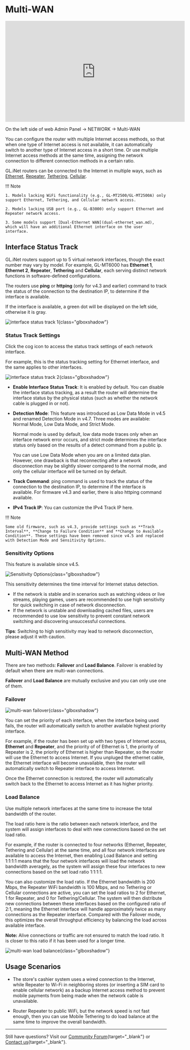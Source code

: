 # Multi-WAN

<iframe width="560" height="315" src="https://www.youtube.com/embed/D1s1WScLP4s" title="YouTube video player" frameborder="0" allow="accelerometer; autoplay; clipboard-write; encrypted-media; gyroscope; picture-in-picture" allowfullscreen></iframe>

On the left side of web Admin Panel -> NETWORK -> Multi-WAN

You can configure the router with multiple Internet access methods, so that when one type of Internet access is not available, it can automatically switch to another type of Internet access in a short time. Or use multiple Internet access methods at the same time, assigning the network connection to different connection methods in a certain ratio.

GL.iNet routers can be connected to the Internet in multiple ways, such as [Ethernet](internet_ethernet.md), [Repeater](internet_repeater.md), [Tethering](internet_tethering.md), [Cellular](internet_cellular.md). 

!!! Note

    1. Models lacking WiFi functionality (e.g., GL-MT2500/GL-MT2500A) only support Ethernet, Tethering, and Cellular network access.

    2. Models lacking USB port (e.g., GL-B3000) only support Ethernet and Repeater network access.

    3. Some models support [Dual-Ethernet WAN](dual-ethernet_wan.md), which will have an additional Ethernet interface on the user interface.

## Interface Status Track

GL.iNet routers support up to 5 virtual network interfaces, though the exact number may vary by model. For example, GL-MT6000 has **Ethernet 1**, **Ethernet 2**, **Repeater**, **Tethering** and **Cellular**, each serving distinct network functions in software-defined configurations.

The routers use **ping** or **httping** (only for v4.3 and earlier) command to track the status of the connection to the destination IP, to determine if the interface is available. 

If the interface is available, a green dot will be displayed on the left side, otherwise it is gray.

![interface status track 1](https://static.gl-inet.com/docs/router/en/4/interface_guide/multi-wan/interface_status_track_1.jpg){class="glboxshadow"}

### Status Track Settings

Click the cog icon to access the status track settings of each network interface. 

For example, this is the status tracking setting for Ethernet interface, and the same applies to other interfaces.

![interface status track 2](https://static.gl-inet.com/docs/router/en/4/interface_guide/multi-wan/interface_status_track_2.png){class="glboxshadow"}

- **Enable Interface Status Track**: It is enabled by default. You can disable the interface status tracking, as a result the router will determine the interface status by the physical status (such as whether the network cable is plugged in or not).

- **Detection Mode**: This feature was introduced as Low Data Mode in v4.5 and renamed Detection Mode in v4.7. Three modes are available: Normal Mode, Low Data Mode, and Strict Mode.  

    Normal mode is used by default, low data mode traces only when an interface network error occurs, and strict mode determines the interface status only based on the results of a detect command from a public ip.
    
    You can use Low Data Mode when you are on a limited data plan. However, one drawback is that reconnecting after a network disconnection may be slightly slower compared to the normal mode, and only the cellular interface will be turned on by default.

- **Track Command**: ping command is used to track the status of the connection to the destination IP, to determine if the interface is available. For firmware v4.3 and earlier, there is also httping command available.

- **IPv4 Track IP**: You can customize the IPv4 Track IP here.

!!! Note

    Some old firmware, such as v4.3, provide settings such as **Track Interval**, **Change to Failure Condition** and **Change to Available Condition**. These settings have been removed since v4.5 and replaced with Detection Mode and Sensitivity Options.

### Sensitivity Options

This feature is available since v4.5.

![Sensitivity Options](https://static.gl-inet.com/docs/router/en/4/interface_guide/multi-wan/sensitivity_options.jpg){class="glboxshadow"}

This sensitivity determines the time interval for Internet status detection. 

- If the network is stable and in scenarios such as watching videos or live streams, playing games, users are recommended to use high sensitivity for quick switching in case of network disconnection. 
- If the network is unstable and downloading cached files, users are recommended to use low sensitivity to prevent constant network switching and discovering unsuccessful connections.

**Tips**: Switching to high sensitivity may lead to network disconnection, please adjust it with caution.

## Multi-WAN Method

There are two methods: **Failover** and **Load Balance**. Failover is enabled by default when there are multi-wan connections.

**Failover** and **Load Balance** are mutually exclusive and you can only use one of them.

### Failover

![multi-wan failover](https://static.gl-inet.com/docs/router/en/4/interface_guide/multi-wan/failover.png){class="glboxshadow"}

You can set the priority of each interface, when the interface being used fails, the router will automatically switch to another available highest priority interface.

For example, if the router has been set up with two types of Internet access, **Ethernet** and **Repeater**, and the priority of of Ethernet is 1, the priority of Repeater is 2, the priority of Ethernet is higher than Repeater, so the router will use the Ethernet to access Internet. If you unpluged the ethernet cable, the Ethernet interface will become unavailable, then the router will automatically switch to Repeater interface to access Internet.

Once the Ethernet connection is restored, the router will automatically switch back to the Ethernet to access Internet as it has higher priority.

### Load Balance

Use multiple network interfaces at the same time to increase the total bandwidth of the router.

The load ratio here is the ratio between each network interface, and the system will assign interfaces to deal with new connections based on the set load ratio.

For example, if the router is connected to four networks (Ethernet, Repeater, Tethering and Cellular) at the same time, and all four network interfaces are available to access the Internet, then enabling Load Balance and setting 1:1:1:1 means that the four network interfaces will load the network bandwidth averagely, as the system will assign these four interfaces to new connections based on the set load ratio 1:1:1:1.

You can also customize the load ratio. If the Ethernet bandwidth is 200 Mbps, the Repeater WiFi bandwidth is 100 Mbps, and no Tethering or Cellular connections are active, you can set the load ratios to 2 for Ethernet, 1 for Repeater, and 0 for Tethering/Cellular. The system will then distribute new connections between these interfaces based on the configured ratio of 2:1, meaning the Ethernet interface will handle approximately twice as many connections as the Repeater interface. Compared with the Failover mode, this optimizes the overall throughput efficiency by balancing the load across available interface.

**Note:** Alive connections or traffic are not ensured to match the load ratio. It is closer to this ratio if it has been used for a longer time.

![multi-wan load balance](https://static.gl-inet.com/docs/router/en/4/interface_guide/multi-wan/load_balance.png){class="glboxshadow"}

## Usage Scenarios

* The store's cashier system uses a wired connection to the Internet, while Repeater to Wi-Fi in neighboring stores (or inserting a SIM card to enable cellular network) as a backup Internet access method to prevent mobile payments from being made when the network cable is unavailable.

* Router Repeater to public WiFi, but the network speed is not fast enough, then you can use Mobile Tethering to do load balance at the same time to improve the overall bandwidth.

---

Still have questions? Visit our [Community Forum](https://forum.gl-inet.com){target="_blank"} or [Contact us](https://www.gl-inet.com/contacts/){target="_blank"}.
